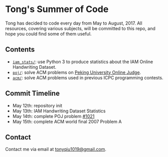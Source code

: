 # Tong's Summer of Code

Tong has decided to code every day from May to August, 2017. All resources, covering various subjects, will be committed to this repo, and hope you could find some of them useful.

## Contents

- [`iam_stats/`](iam_stats/): use Python 3 to produce statistics about the IAM Online Handwriting Dataset.
- [`poj/`](poj/): solve ACM problems on [Peking University Online Judge](http://poj.org/).
- [`acm/`](acm/): solve ACM problems used in previous ICPC programming contests.

## Commit Timeline

- May 12th: repository init
- May 13th: IAM Handwriting Dataset Statistics
- May 14th: complete POJ problem [\#1021](poj/1021.cpp)
- May 15th: complete ACM world final 2007 Problem A

## Contact

Contact me via email at [tonyqiu1019@gmail.com](mailto:tonyqiu1019@gmail.com).
